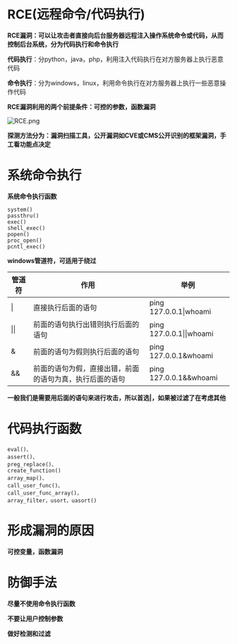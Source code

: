 # RCE(远程命令/代码执行)

**RCE漏洞：可以让攻击者直接向后台服务器远程注入操作系统命令或代码，从而控制后台系统，分为代码执行和命令执行**

**代码执行**：分python，java，php，利用注入代码执行在对方服务器上执行恶意代码

**命令执行**：分为windows，linux，利用命令执行在对方服务器上执行一些恶意操作代码



**RCE漏洞利用的两个前提条件：可控的参数，函数漏洞**



![RCE.png](https://cdn.nlark.com/yuque/0/2021/png/2476579/1628823541359-475e91f5-4f42-44a6-b59c-7b35fcb644ac.png?x-oss-process=image%2Fresize%2Cw_750%2Climit_0)

**探测方法分为：漏洞扫描工具，公开漏洞如CVE或CMS公开识别的框架漏洞，手工看功能点决定**

# **系统命令执行**

**系统命令执行函数**

```
system()
passthru()
exec()
shell_exec()
popen()
proc_open()
pcntl_exec()
```

**windows管道符，可适用于绕过**

| 管道符 | 作用                                                     | 举例                     |
| ------ | -------------------------------------------------------- | ------------------------ |
| \|     | 直接执行后面的语句                                       | ping 127.0.0.1\|whoami   |
| \|\|   | 前面的语句执行出错则执行后面的语句                       | ping 127.0.0.1\|\|whoami |
| &      | 前面的语句为假则执行后面的语句                           | ping 127.0.0.1&whoami    |
| &&     | 前面的语句为假，直接出错，前面的语句为真，执行后面的语句 | ping 127.0.0.1&&whoami   |

**一般我们是需要用后面的语句来进行攻击，所以首选|，如果被过滤了在考虑其他**



# **代码执行函数**

```
eval()、
assert()、
preg_replace()、
create_function()
array_map()、
call_user_func()、
call_user_func_array()，
array_filter，usort，uasort()
```



# 形成漏洞的原因

**可控变量，函数漏洞**



# 防御手法

**尽量不使用命令执行函数**

**不要让用户控制参数**

**做好检测和过滤**





















